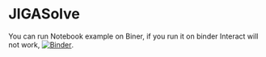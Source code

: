 # JIGASolve
You can run Notebook example on Biner, if you run it on binder Interact will not work, [![Binder](https://mybinder.org/badge_logo.svg)](https://mybinder.org/v2/gh/UZerbinati/JIGASolve/master?filepath=src%2FNotebook.ipynb).
